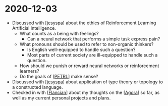 # 2020-12-03

- Discussed with [[jesyspa]] about the ethics of Reinforcement Learning
  Artificial Intelligence.
  - What counts as a being with feelings?
    - Can a neural network that performs a simple task express pain?
  - What pronouns should be used to refer to non-organic thinkers?
    - Is English well-equipped to handle such a question?
    - Most parts of current society are ill-equipped to handle such a question.
  - How should we punish or reward neural networks or reinforcement learners?
  - Do the goals of [[PETRL]] make sense?
- Discussed with [[jesyspa]] about application of type theory or topology to a
  constructed language.
- Checked in with [[Flancian]] about my thoughts on the [[Agora]] so far, as
  well as my current personal projects and plans.

[//begin]: # "Autogenerated link references for markdown compatibility"
[jesyspa]: ..\jesyspa "Jesyspa"
[PETRL]: ..\petrl "PETRL"
[Flancian]: ..\flancian "Flancian"
[Agora]: ..\agora "Agora"
[//end]: # "Autogenerated link references"

